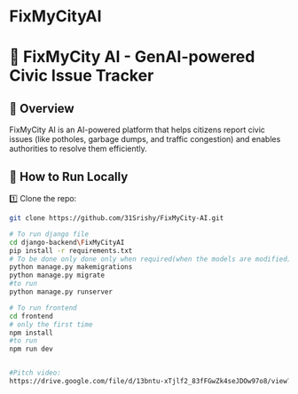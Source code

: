 # FixMyCityAI
# 🚀 FixMyCity AI - GenAI-powered Civic Issue Tracker

## 📌 Overview
FixMyCity AI is an AI-powered platform that helps citizens report civic issues (like potholes, garbage dumps, and traffic congestion) and enables authorities to resolve them efficiently.

## 📜 How to Run Locally
1️⃣ Clone the repo:
```sh
git clone https://github.com/31Srishy/FixMyCity-AI.git

# To run django file
cd django-backend\FixMyCityAI
pip install -r requirements.txt
# To be done only done only when required(when the models are modified)
python manage.py makemigrations
python manage.py migrate
#to run
python manage.py runserver

# To run frontend
cd frontend
# only the first time
npm install
#to run
npm run dev


#Pitch video:
https://drive.google.com/file/d/13bntu-xTjlf2_83fFGwZk4seJDOw97o8/view?usp=sharing